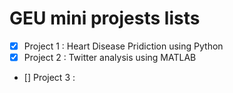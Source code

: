 # GEU mini projests lists

- [x] Project 1 : Heart Disease Pridiction using Python
- [x] Project 2 : Twitter analysis using MATLAB
- [] Project 3 :
